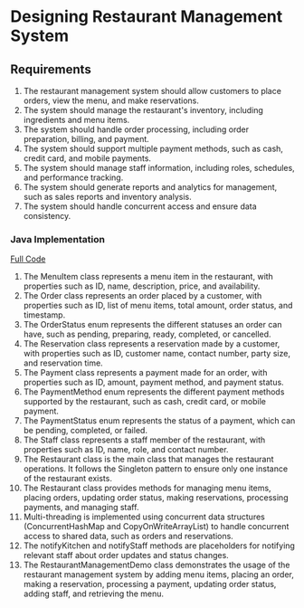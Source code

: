 # Designing Restaurant Management System

## Requirements
1. The restaurant management system should allow customers to place orders, view the menu, and make reservations.
2. The system should manage the restaurant's inventory, including ingredients and menu items.
3. The system should handle order processing, including order preparation, billing, and payment.
4. The system should support multiple payment methods, such as cash, credit card, and mobile payments.
5. The system should manage staff information, including roles, schedules, and performance tracking.
6. The system should generate reports and analytics for management, such as sales reports and inventory analysis.
7. The system should handle concurrent access and ensure data consistency.

### Java Implementation
[Full Code](../solutions/medium/10-design-restaurant-management-system.md)

1. The MenuItem class represents a menu item in the restaurant, with properties such as ID, name, description, price, and availability.
2. The Order class represents an order placed by a customer, with properties such as ID, list of menu items, total amount, order status, and timestamp.
3. The OrderStatus enum represents the different statuses an order can have, such as pending, preparing, ready, completed, or cancelled.
4. The Reservation class represents a reservation made by a customer, with properties such as ID, customer name, contact number, party size, and reservation time.
5. The Payment class represents a payment made for an order, with properties such as ID, amount, payment method, and payment status.
6. The PaymentMethod enum represents the different payment methods supported by the restaurant, such as cash, credit card, or mobile payment.
7. The PaymentStatus enum represents the status of a payment, which can be pending, completed, or failed.
8. The Staff class represents a staff member of the restaurant, with properties such as ID, name, role, and contact number.
9. The Restaurant class is the main class that manages the restaurant operations. It follows the Singleton pattern to ensure only one instance of the restaurant exists.
10. The Restaurant class provides methods for managing menu items, placing orders, updating order status, making reservations, processing payments, and managing staff.
11. Multi-threading is implemented using concurrent data structures (ConcurrentHashMap and CopyOnWriteArrayList) to handle concurrent access to shared data, such as orders and reservations.
12. The notifyKitchen and notifyStaff methods are placeholders for notifying relevant staff about order updates and status changes.
13. The RestaurantManagementDemo class demonstrates the usage of the restaurant management system by adding menu items, placing an order, making a reservation, processing a payment, updating order status, adding staff, and retrieving the menu.